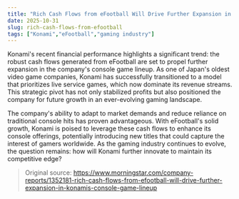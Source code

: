 ```yaml
---
title: "Rich Cash Flows from eFootball Will Drive Further Expansion in Konami's Console Game Lineup"
date: 2025-10-31
slug: rich-cash-flows-from-efootball
tags: ["Konami","eFootball","gaming industry"]
---
```


Konami's recent financial performance highlights a significant trend: the robust cash flows generated from eFootball are set to propel further expansion in the company's console game lineup. As one of Japan's oldest video game companies, Konami has successfully transitioned to a model that prioritizes live service games, which now dominate its revenue streams. This strategic pivot has not only stabilized profits but also positioned the company for future growth in an ever-evolving gaming landscape.

The company's ability to adapt to market demands and reduce reliance on traditional console hits has proven advantageous. With eFootball's solid growth, Konami is poised to leverage these cash flows to enhance its console offerings, potentially introducing new titles that could capture the interest of gamers worldwide. As the gaming industry continues to evolve, the question remains: how will Konami further innovate to maintain its competitive edge?
> Original source: https://www.morningstar.com/company-reports/1352181-rich-cash-flows-from-efootball-will-drive-further-expansion-in-konamis-console-game-lineup